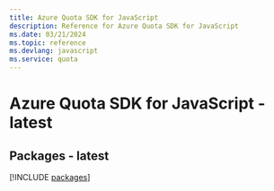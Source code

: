 ```yaml
---
title: Azure Quota SDK for JavaScript
description: Reference for Azure Quota SDK for JavaScript
ms.date: 03/21/2024
ms.topic: reference
ms.devlang: javascript
ms.service: quota
---
```

# Azure Quota SDK for JavaScript - latest
## Packages - latest
[!INCLUDE [packages](quota-index.md)]